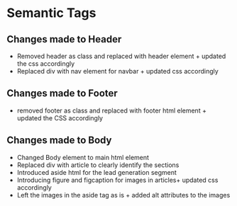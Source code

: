 # Semantic Tags
## Changes made to Header 
- Removed header as class and replaced with header element + updated the css accordingly
- Replaced div with nav element for navbar + updated css accordingly

## Changes made to Footer
- removed footer as class and replaced with footer html element + updated the CSS accordingly

## Changes made to Body
- Changed Body element to main html element
- Replaced div with article to clearly identify the sections
- Introduced aside html for the lead generation segment 
- Introducing figure and figcaption for images in articles+ updated css accordingly
- Left the images in the aside tag as is + added alt attributes to the images